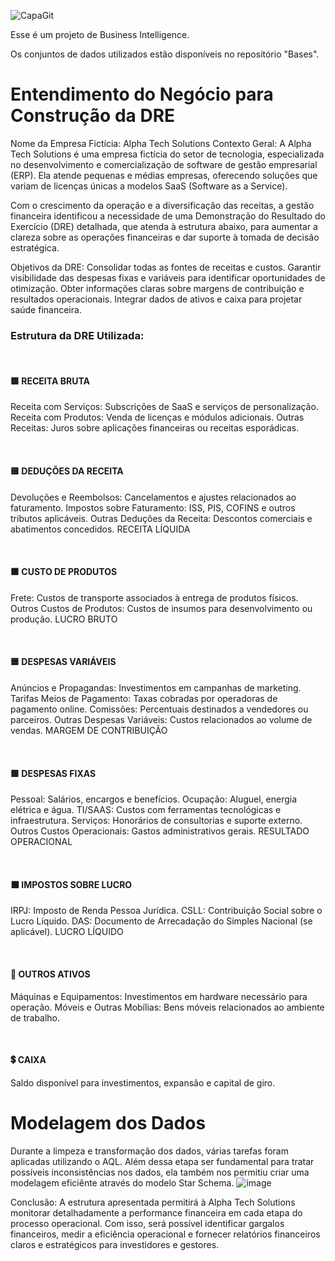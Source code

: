 ![CapaGit](https://github.com/user-attachments/assets/a0b6e249-460d-4aa2-9a7d-17ef4dcef51b)


Esse é um projeto de Business Intelligence.

Os conjuntos de dados utilizados estão disponíveis no repositório "Bases".


# Entendimento do Negócio para Construção da DRE
Nome da Empresa Fictícia: Alpha Tech Solutions
Contexto Geral:
A Alpha Tech Solutions é uma empresa fictícia do setor de tecnologia, especializada no desenvolvimento e comercialização de software de gestão empresarial (ERP). Ela atende pequenas e médias empresas, oferecendo soluções que variam de licenças únicas a modelos SaaS (Software as a Service).

Com o crescimento da operação e a diversificação das receitas, a gestão financeira identificou a necessidade de uma Demonstração do Resultado do Exercício (DRE) detalhada, que atenda à estrutura abaixo, para aumentar a clareza sobre as operações financeiras e dar suporte à tomada de decisão estratégica.

Objetivos da DRE:
Consolidar todas as fontes de receitas e custos.
Garantir visibilidade das despesas fixas e variáveis para identificar oportunidades de otimização.
Obter informações claras sobre margens de contribuição e resultados operacionais.
Integrar dados de ativos e caixa para projetar saúde financeira.

### Estrutura da DRE Utilizada:
<br>
<H4> 🟩 RECEITA BRUTA </H4>

Receita com Serviços: Subscrições de SaaS e serviços de personalização.
Receita com Produtos: Venda de licenças e módulos adicionais.
Outras Receitas: Juros sobre aplicações financeiras ou receitas esporádicas.

<br>
<H4> 🟨 DEDUÇÕES DA RECEITA </H4>

Devoluções e Reembolsos: Cancelamentos e ajustes relacionados ao faturamento.
Impostos sobre Faturamento: ISS, PIS, COFINS e outros tributos aplicáveis.
Outras Deduções da Receita: Descontos comerciais e abatimentos concedidos.
RECEITA LÍQUIDA

<br>
<H4> 🟫 CUSTO DE PRODUTOS </H4>

Frete: Custos de transporte associados à entrega de produtos físicos.
Outros Custos de Produtos: Custos de insumos para desenvolvimento ou produção.
LUCRO BRUTO

<br>
<H4> 🟦 DESPESAS VARIÁVEIS </H4>

Anúncios e Propagandas: Investimentos em campanhas de marketing.
Tarifas Meios de Pagamento: Taxas cobradas por operadoras de pagamento online.
Comissões: Percentuais destinados a vendedores ou parceiros.
Outras Despesas Variáveis: Custos relacionados ao volume de vendas.
MARGEM DE CONTRIBUIÇÃO

<br>
<H4> 🟪 DESPESAS FIXAS </H4>

Pessoal: Salários, encargos e benefícios.
Ocupação: Aluguel, energia elétrica e água.
TI/SAAS: Custos com ferramentas tecnológicas e infraestrutura.
Serviços: Honorários de consultorias e suporte externo.
Outros Custos Operacionais: Gastos administrativos gerais.
RESULTADO OPERACIONAL

<br>
<H4> ⬛️ IMPOSTOS SOBRE LUCRO </H4>

IRPJ: Imposto de Renda Pessoa Jurídica.
CSLL: Contribuição Social sobre o Lucro Líquido.
DAS: Documento de Arrecadação do Simples Nacional (se aplicável).
LUCRO LÍQUIDO

<br>
<H4> 🔲 OUTROS ATIVOS </H4>

Máquinas e Equipamentos: Investimentos em hardware necessário para operação.
Móveis e Outras Mobílias: Bens móveis relacionados ao ambiente de trabalho.

<br>
<H4> 💲 CAIXA </H4>

Saldo disponível para investimentos, expansão e capital de giro.

# Modelagem dos Dados

Durante a limpeza e transformação dos dados, várias tarefas foram aplicadas utilizando o AQL. Além dessa etapa ser fundamental para tratar possíveis inconsistências nos dados, ela também nos permitiu criar uma modelagem eficiênte através do modelo Star Schema. 
![image](https://github.com/user-attachments/assets/fcb25867-0bf8-4bd6-9d12-41da3cd1e4fa)


Conclusão:
A estrutura apresentada permitirá à Alpha Tech Solutions monitorar detalhadamente a performance financeira em cada etapa do processo operacional. Com isso, será possível identificar gargalos financeiros, medir a eficiência operacional e fornecer relatórios financeiros claros e estratégicos para investidores e gestores.
